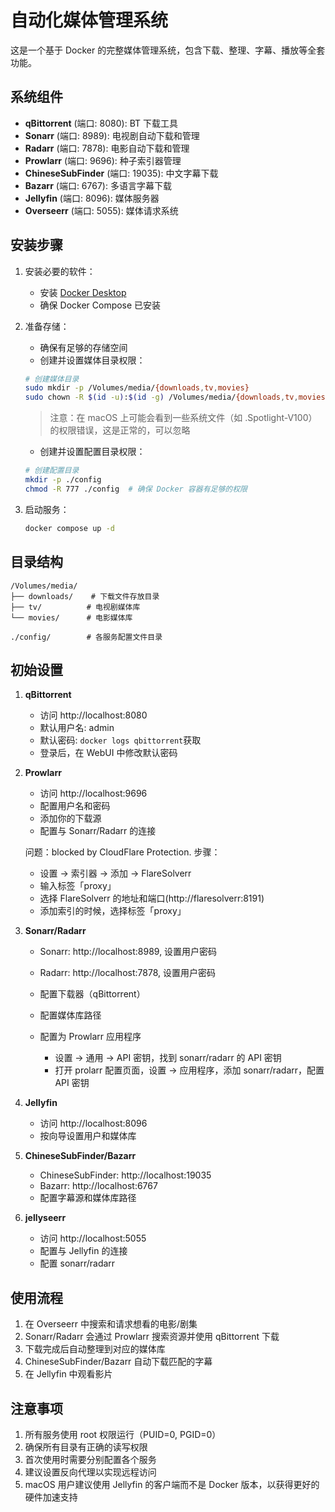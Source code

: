 # 自动化媒体管理系统

这是一个基于 Docker 的完整媒体管理系统，包含下载、整理、字幕、播放等全套功能。

## 系统组件

- **qBittorrent** (端口: 8080): BT 下载工具
- **Sonarr** (端口: 8989): 电视剧自动下载和管理
- **Radarr** (端口: 7878): 电影自动下载和管理
- **Prowlarr** (端口: 9696): 种子索引器管理
- **ChineseSubFinder** (端口: 19035): 中文字幕下载
- **Bazarr** (端口: 6767): 多语言字幕下载
- **Jellyfin** (端口: 8096): 媒体服务器
- **Overseerr** (端口: 5055): 媒体请求系统

## 安装步骤

1. 安装必要的软件：

   - 安装 [Docker Desktop](https://www.docker.com/products/docker-desktop/)
   - 确保 Docker Compose 已安装

2. 准备存储：

   - 确保有足够的存储空间
   - 创建并设置媒体目录权限：

   ```bash
   # 创建媒体目录
   sudo mkdir -p /Volumes/media/{downloads,tv,movies}
   sudo chown -R $(id -u):$(id -g) /Volumes/media/{downloads,tv,movies}
   ```

   > 注意：在 macOS 上可能会看到一些系统文件（如 .Spotlight-V100）的权限错误，这是正常的，可以忽略

   - 创建并设置配置目录权限：

   ```bash
   # 创建配置目录
   mkdir -p ./config
   chmod -R 777 ./config  # 确保 Docker 容器有足够的权限
   ```

3. 启动服务：
   ```bash
   docker compose up -d
   ```

## 目录结构

```
/Volumes/media/
├── downloads/    # 下载文件存放目录
├── tv/          # 电视剧媒体库
└── movies/      # 电影媒体库

./config/        # 各服务配置文件目录
```

## 初始设置

1. **qBittorrent**

   - 访问 http://localhost:8080
   - 默认用户名: admin
   - 默认密码: `docker logs qbittorrent`获取
   - 登录后，在 WebUI 中修改默认密码

2. **Prowlarr**

   - 访问 http://localhost:9696
   - 配置用户名和密码
   - 添加你的下载源
   - 配置与 Sonarr/Radarr 的连接

   问题：blocked by CloudFlare Protection.
   步骤：

   - 设置 -> 索引器 -> 添加 -> FlareSolverr
   - 输入标签「proxy」
   - 选择 FlareSolverr 的地址和端口(http://flaresolverr:8191)
   - 添加索引的时候，选择标签「proxy」

3. **Sonarr/Radarr**

   - Sonarr: http://localhost:8989, 设置用户密码
   - Radarr: http://localhost:7878, 设置用户密码
   - 配置下载器（qBittorrent）
   - 配置媒体库路径

   - 配置为 Prowlarr 应用程序
     - 设置 -> 通用 -> API 密钥，找到 sonarr/radarr 的 API 密钥
     - 打开 prolarr 配置页面，设置 -> 应用程序，添加 sonarr/radarr，配置 API 密钥

4. **Jellyfin**

   - 访问 http://localhost:8096
   - 按向导设置用户和媒体库

5. **ChineseSubFinder/Bazarr**

   - ChineseSubFinder: http://localhost:19035
   - Bazarr: http://localhost:6767
   - 配置字幕源和媒体库路径

6. **jellyseerr**
   - 访问 http://localhost:5055
   - 配置与 Jellyfin 的连接
   - 配置 sonarr/radarr

## 使用流程

1. 在 Overseerr 中搜索和请求想看的电影/剧集
2. Sonarr/Radarr 会通过 Prowlarr 搜索资源并使用 qBittorrent 下载
3. 下载完成后自动整理到对应的媒体库
4. ChineseSubFinder/Bazarr 自动下载匹配的字幕
5. 在 Jellyfin 中观看影片

## 注意事项

1. 所有服务使用 root 权限运行（PUID=0, PGID=0）
2. 确保所有目录有正确的读写权限
3. 首次使用时需要分别配置各个服务
4. 建议设置反向代理以实现远程访问
5. macOS 用户建议使用 Jellyfin 的客户端而不是 Docker 版本，以获得更好的硬件加速支持
